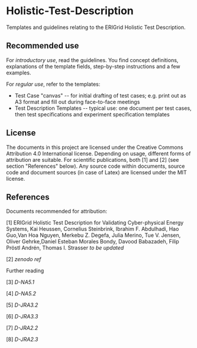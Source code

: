 # Holistic-Test-Description
Templates and guidelines relating to the ERIGrid Holistic Test Description. 

## Recommended use
For _introductory use_, read the guidelines. You find concept definitions, explanations of the template fields, step-by-step instructions and a few examples.

For _regular use_, refer to the templates:
 * Test Case "canvas" -- for initial drafting of test cases; e.g. print out as A3 format and fill out during face-to-face meetings 
 * Test Description Templates -- typical use: one document per test cases, then test specifications and experiment specification templates

## License
The documents in this project are licensed under the Creative Commons Attribution 4.0 International license. Depending on usage, different forms of attribution are suitable. For scientific publications, both [1] and [2] (see section "References" below).  Any source code within documents, source code and document sources (in case of Latex) are licensed under the MIT license.

## References
Documents recommended for attribution:

[1] ERIGrid Holistic Test Description for Validating Cyber-physical Energy Systems, Kai Heussen, Cornelius Steinbrink, Ibrahim F. Abdulhadi, Hao Guo,Van Hoa Nguyen, Merkebu Z. Degefa, Julia Merino, Tue V. Jensen, Oliver Gehrke,Daniel Esteban Morales Bondy, Davood Babazadeh, Filip Pröstl Andrén, Thomas I. Strasser *to be updated*

[2] *zenodo ref*

Further reading

[3] *D-NA5.1*

[4] *D-NA5.2*

[5] *D-JRA3.2*

[6] *D-JRA3.3*

[7] *D-JRA2.2*

[8] *D-JRA2.3*
